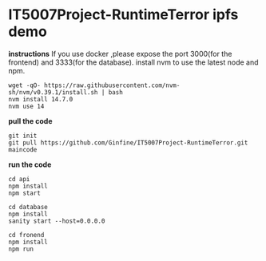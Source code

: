 # IT5007Project-RuntimeTerror ipfs demo

**instructions**
If you use docker ,please expose the port 3000(for the frontend) and 3333(for the database).
install nvm to use the latest node and npm.
```
wget -qO- https://raw.githubusercontent.com/nvm-sh/nvm/v0.39.1/install.sh | bash
nvm install 14.7.0
nvm use 14

```
**pull the code**
```
git init
git pull https://github.com/Ginfine/IT5007Project-RuntimeTerror.git maincode
```
**run the code**
```
cd api
npm install
npm start

cd database
npm install
sanity start --host=0.0.0.0

cd fronend
npm install
npm run
```
 
